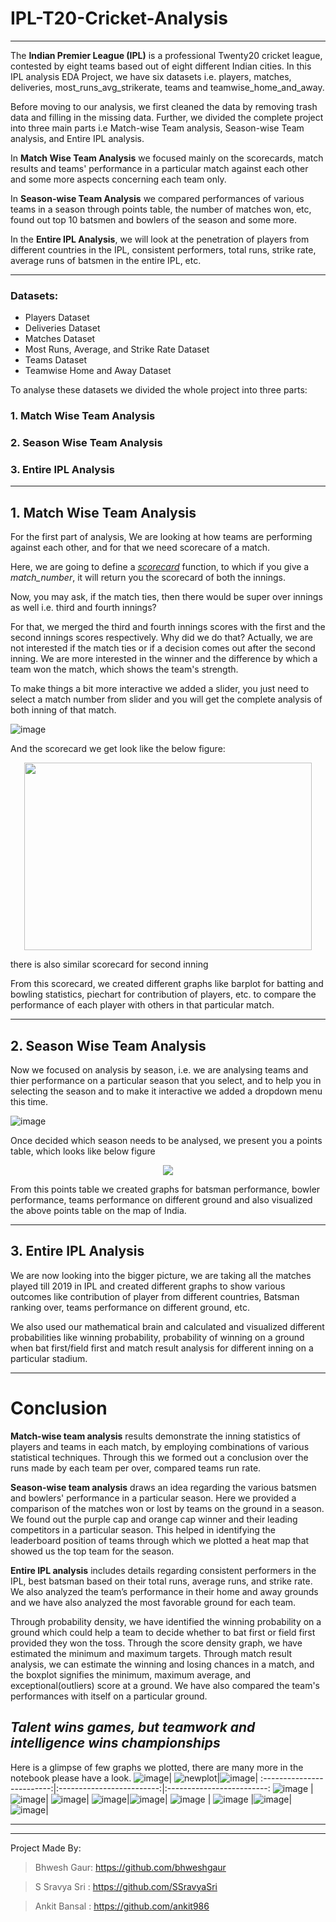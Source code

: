 # IPL-T20-Cricket-Analysis
---

The **Indian Premier League (IPL)** is a professional Twenty20 cricket league, contested by eight teams based out of eight different Indian cities. In this IPL analysis EDA Project, we have six datasets i.e. players, matches, deliveries, most_runs_avg_strikerate, teams and teamwise_home_and_away. 

Before moving to our analysis, we first cleaned the data by removing trash data and filling in the missing data. Further, we divided the complete project into three main parts i.e Match-wise Team analysis, Season-wise Team analysis, and Entire IPL analysis.

In **Match Wise Team Analysis** we focused mainly on the scorecards, match results and teams' performance in a particular match against each other and some more aspects concerning each team only.

In **Season-wise Team Analysis** we compared performances of various teams in a season through points table, the number of matches won, etc, found out top 10 batsmen and bowlers of the season and some more.

In the **Entire IPL Analysis**, we will look at the penetration of players from different countries in the IPL, consistent performers, total runs, strike rate, average runs of batsmen in the entire IPL, etc.

---
### **Datasets:**
 * Players Dataset
 * Deliveries Dataset
 * Matches Dataset
 * Most Runs, Average, and Strike Rate Dataset
 * Teams Dataset
 * Teamwise Home and Away Dataset

To analyse these datasets we divided the whole project into three parts:
### 1. Match Wise Team Analysis
### 2. Season Wise Team Analysis
### 3. Entire IPL Analysis

---
## 1. Match Wise Team Analysis

For the first part of analysis, We are looking at how teams are performing against each other, and for that we need scorecare of a match.
 
Here, we are going to define a <u>*scorecard*</u> function, to which if you give a *match_number*, it will return you the scorecard of both the innings.
 
Now, you may ask, if the match ties, then there would be super over innings as well i.e. third and fourth innings?
 
For that, we merged the third and fourth innings scores with the first and the second innings scores respectively. Why did we do that? Actually, we are not interested if the match ties or if a decision comes out after the second inning. We are more interested in the winner and the difference by which a team won the match, which shows the team's strength.

To make things a bit more interactive we added a slider, you just need to select a match number from slider and you will get the complete analysis of both inning of that match.

![image](https://user-images.githubusercontent.com/35359451/118688125-64d55200-b823-11eb-975c-570110ca3a01.png)

And the scorecard we get look like the below figure:
<p align="center">
  <img width="460" height="300" src="https://user-images.githubusercontent.com/35359451/118688293-8df5e280-b823-11eb-8268-823627ddddeb.png">
</p>


there is also similar scorecard for second inning

From this scorecard, we created different graphs like barplot for batting and bowling statistics, piechart for contribution of players, etc. to compare the performance of each player with others in that particular match.

---
## 2. Season Wise Team Analysis

Now we focused on analysis by season, i.e. we are analysing teams and thier performance on a particular season that you select, and to help you in selecting the season and to make it interactive we added a dropdown menu this time.

![image](https://user-images.githubusercontent.com/35359451/118693928-280c5980-b829-11eb-98ec-25ffc60d8ec5.png)
 
Once decided which season needs to be analysed, we present you a points table, which looks like below figure

<p align="center">
  <img src="https://user-images.githubusercontent.com/35359451/118694307-9224fe80-b829-11eb-89fa-25ab01006ce8.png">
</p>

From this points table we created graphs for batsman performance, bowler performance, teams performance on different ground and also visualized the above points table on the map of India.

---
## 3. Entire IPL Analysis​

We are now looking into the bigger picture, we are taking all the matches played till 2019 in IPL and created different graphs to show various outcomes like contribution of player from different countries, Batsman ranking over, teams performance on different ground, etc.

We also used our mathematical brain and calculated and visualized different probabilities like winning probability, probability of winning on a ground when bat first/field first and match result analysis for different inning on a particular stadium.

---
# **Conclusion**

**Match-wise team analysis** results demonstrate the inning statistics of players and teams in each match, by employing combinations of various statistical techniques. Through this we formed out a conclusion over the runs made by each team per over, compared teams run rate.

**Season-wise team analysis** draws an idea regarding the various batsmen and bowlers' performance in a particular season. Here we provided a comparison of the matches won or lost by teams on the ground in a season. We found out the purple cap and orange cap winner and their leading competitors in a particular season. This helped in identifying the leaderboard position of teams through which we plotted a heat map that showed us the top team for the season.

**Entire IPL analysis** includes details regarding consistent performers in the IPL, best batsman based on their total runs, average runs, and strike rate. We also analyzed the team’s performance in their home and away grounds and we have also analyzed the most favorable ground for each team.

Through probability density, we have identified the winning probability on a ground which could help a team to decide whether to bat first or field first provided they won the toss. Through the score density graph, we have estimated the minimum and maximum targets. Through match result analysis, we can estimate the winning and losing chances in a match, and the boxplot signifies the minimum, maximum average, and exceptional(outliers) score at a ground. We have also compared the team's performances with itself on a particular ground.



## ***Talent wins games, but teamwork and intelligence wins championships***

Here is a glimpse of few graphs we plotted, there are many more in the notebook please have a look.
![image](https://user-images.githubusercontent.com/35359451/118698126-abc84500-b82d-11eb-9d40-271de5af17cf.png)|  ![newplot](https://user-images.githubusercontent.com/61584385/118861787-881f0080-b8fa-11eb-8f63-86644ee2301d.png)|![image](https://user-images.githubusercontent.com/35359451/118698288-d914f300-b82d-11eb-99fc-4839972fe455.png)|
:-------------------------:|:-------------------------:|:-------------------------:
![image](https://user-images.githubusercontent.com/35359451/118698358-ec27c300-b82d-11eb-9a3f-143f6fdc163c.png) |![image](https://user-images.githubusercontent.com/35359451/118698498-18dbda80-b82e-11eb-8efd-4a8389b72035.png)| ![image](https://user-images.githubusercontent.com/35359451/118698569-31e48b80-b82e-11eb-994d-fc7c163423c0.png)|
![image](https://user-images.githubusercontent.com/35359451/118698654-4f195a00-b82e-11eb-9aec-bda201918a09.png)|![image](https://user-images.githubusercontent.com/35359451/118698704-5b9db280-b82e-11eb-8249-97d56139586d.png)| ![image](https://user-images.githubusercontent.com/35359451/118700561-7113dc00-b830-11eb-8b1c-61ce09f2ec1b.png) |
 ![image](https://user-images.githubusercontent.com/35359451/118698807-76702700-b82e-11eb-9cc1-3b3a67515d94.png) |![image](https://user-images.githubusercontent.com/35359451/118701856-d0beb700-b831-11eb-8606-1a38b65adaf5.png)|![image](https://user-images.githubusercontent.com/35359451/118698912-943d8c00-b82e-11eb-8f19-3ca49b23e5b2.png)|


---
---

Project Made By:

> Bhwesh Gaur: https://github.com/bhweshgaur

> S Sravya Sri : https://github.com/SSravyaSri

> Ankit Bansal : https://github.com/ankit986
